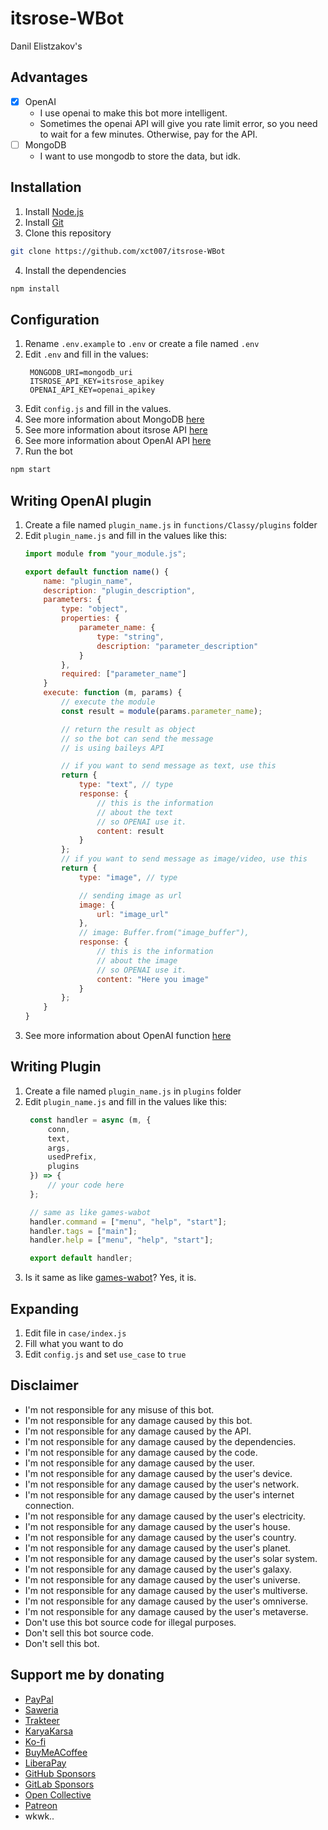 # itsrose-WBot
Danil Elistzakov's

## Advantages
- [x] OpenAI
  - I use openai to make this bot more intelligent.
  - Sometimes the openai API will give you rate limit error, so you need to wait for a few minutes. Otherwise, pay for the API.
- [ ] MongoDB
  - I want to use mongodb to store the data, but idk.


## Installation
1. Install [Node.js](https://nodejs.org/en/download/)
2. Install [Git](https://git-scm.com/downloads)
3. Clone this repository
```bash
git clone https://github.com/xct007/itsrose-WBot
```
4. Install the dependencies
```bash
npm install
```
## Configuration
1. Rename `.env.example` to `.env` or create a file named `.env`
2. Edit `.env` and fill in the values:
   ```env
    MONGODB_URI=mongodb_uri
    ITSROSE_API_KEY=itsrose_apikey
    OPENAI_API_KEY=openai_apikey
    ```
3. Edit `config.js` and fill in the values.
4. See more information about MongoDB [here](https://docs.mongodb.com/manual/installation/)
5. See more information about itsrose API [here](https://itsrose.life/)
6. See more information about OpenAI API [here](https://beta.openai.com/docs/api-reference/introduction)
7. Run the bot
```bash
npm start
```

## Writing OpenAI plugin
1. Create a file named `plugin_name.js` in `functions/Classy/plugins` folder
2. Edit `plugin_name.js` and fill in the values like this:
    ```js
    import module from "your_module.js";

    export default function name() {
		name: "plugin_name",
		description: "plugin_description",
		parameters: {
			type: "object",
			properties: {
				parameter_name: {
					type: "string",
					description: "parameter_description"
				}
			},
			required: ["parameter_name"]
        }
        execute: function (m, params) {
			// execute the module
        	const result = module(params.parameter_name);

          	// return the result as object
			// so the bot can send the message
			// is using baileys API

			// if you want to send message as text, use this
          	return {
            	type: "text", // type
            	response: {
					// this is the information 
					// about the text
					// so OPENAI use it.
					content: result
				}
          	};
			// if you want to send message as image/video, use this
		  	return {
				type: "image", // type

				// sending image as url
				image: {
					url: "image_url"
				},
				// image: Buffer.from("image_buffer"),
				response: {
					// this is the information
					// about the image
					// so OPENAI use it.
					content: "Here you image"
				}
		  	};
        }
    }
    ```
3. See more information about OpenAI function [here](https://platform.openai.com/docs/guides/gpt/function-calling)

## Writing Plugin
1. Create a file named `plugin_name.js` in `plugins` folder
2. Edit `plugin_name.js` and fill in the values like this:
   ```js
	const handler = async (m, { 
		conn, 
		text, 
		args, 
		usedPrefix, 
		plugins 
	}) => {
		// your code here
	};

	// same as like games-wabot
	handler.command = ["menu", "help", "start"];
	handler.tags = ["main"];
	handler.help = ["menu", "help", "start"];

	export default handler;
	``` 
3. Is it same as like [games-wabot](https://github.com/BochilGaming/games-wabot/tree/multi-device)? Yes, it is. 

## Expanding
1. Edit file in `case/index.js`
2. Fill what you want to do
3. Edit `config.js` and set `use_case` to `true`

## Disclaimer
- I'm not responsible for any misuse of this bot.
- I'm not responsible for any damage caused by this bot.
- I'm not responsible for any damage caused by the API.
- I'm not responsible for any damage caused by the dependencies.
- I'm not responsible for any damage caused by the code.
- I'm not responsible for any damage caused by the user.
- I'm not responsible for any damage caused by the user's device.
- I'm not responsible for any damage caused by the user's network.
- I'm not responsible for any damage caused by the user's internet connection.
- I'm not responsible for any damage caused by the user's electricity.
- I'm not responsible for any damage caused by the user's house.
- I'm not responsible for any damage caused by the user's country.
- I'm not responsible for any damage caused by the user's planet.
- I'm not responsible for any damage caused by the user's solar system.
- I'm not responsible for any damage caused by the user's galaxy.
- I'm not responsible for any damage caused by the user's universe.
- I'm not responsible for any damage caused by the user's multiverse.
- I'm not responsible for any damage caused by the user's omniverse.
- I'm not responsible for any damage caused by the user's metaverse.
- Don't use this bot source code for illegal purposes.
- Don't sell this bot source code.
- Don't sell this bot.

## Support me by donating
- [PayPal](https://paypal.me/xct007)
- [Saweria](https://saweria.co/xct007)
- [Trakteer](https://trakteer.id/xct007)
- [KaryaKarsa](https://karyakarsa.com/xct007)
- [Ko-fi](https://ko-fi.com/xct007)
- [BuyMeACoffee](https://www.buymeacoffee.com/xct007)
- [LiberaPay](https://liberapay.com/xct007)
- [GitHub Sponsors](https://github.com/xct007)
- [GitLab Sponsors](https://gitlab.com/xct007)
- [Open Collective](https://opencollective.com/xct007)
- [Patreon](https://patreon.com/xct007)
- wkwk..